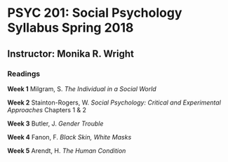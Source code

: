 # PSYC 201: Social Psychology Syllabus Spring 2018

## Instructor: Monika R. Wright

### Readings

**Week 1**
Milgram, S. *The Individual in a Social World*

**Week 2**
Stainton-Rogers, W. *Social Psychology: Critical and Experimental Approaches* Chapters 1 & 2 

**Week 3** 
Butler, J. *Gender Trouble* 

**Week 4**
Fanon, F. *Black Skin, White Masks*

**Week 5**
Arendt, H. *The Human Condition*
